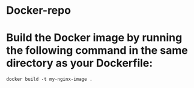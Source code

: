 # Docker-repo
# Build the Docker image by running the following command in the same directory as your Dockerfile:

``` docker build -t my-nginx-image . ```